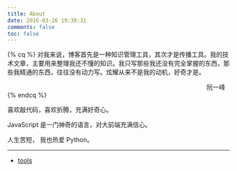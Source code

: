 ```yaml
---
title: About
date: 2016-03-26 19:39:31
comments: false
toc: false
---
```


{% cq %}
对我来说，博客首先是一种知识管理工具，其次才是传播工具。我的技术文章，主要用来整理我还不懂的知识。我只写那些我还没有完全掌握的东西，那些我精通的东西，往往没有动力写。炫耀从来不是我的动机，好奇才是。
<div style="text-align: right;margin-right: 10px;">阮一峰</div>
{% endcq %}

喜欢敲代码，喜欢折腾，充满好奇心。

JavaScript 是一门神奇的语言，对大前端充满信心。

人生苦短， 我也热爱 Python。

---

- [tools](/tools)

